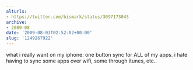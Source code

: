 ```yaml
---
alturls:
- https://twitter.com/bismark/status/3097173043
archive:
- 2009-08
date: '2009-08-03T02:52:02+00:00'
slug: '1249267922'
---
```


what i really want on my iphone: one button sync for ALL of my apps. i hate having to sync some apps over wifi, some through itunes, etc..

